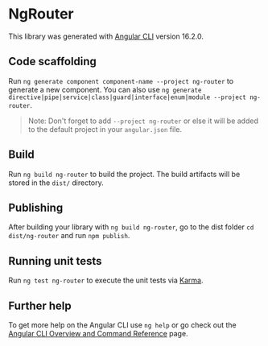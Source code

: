 # NgRouter

This library was generated with [Angular CLI](https://github.com/angular/angular-cli) version 16.2.0.

## Code scaffolding

Run `ng generate component component-name --project ng-router` to generate a new component. You can also use `ng generate directive|pipe|service|class|guard|interface|enum|module --project ng-router`.

> Note: Don't forget to add `--project ng-router` or else it will be added to the default project in your `angular.json` file.

## Build

Run `ng build ng-router` to build the project. The build artifacts will be stored in the `dist/` directory.

## Publishing

After building your library with `ng build ng-router`, go to the dist folder `cd dist/ng-router` and run `npm publish`.

## Running unit tests

Run `ng test ng-router` to execute the unit tests via [Karma](https://karma-runner.github.io).

## Further help

To get more help on the Angular CLI use `ng help` or go check out the [Angular CLI Overview and Command Reference](https://angular.io/cli) page.
